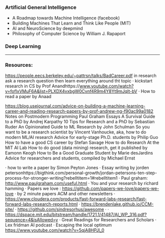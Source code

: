 

### Artificial General Intelligence 
  - A Roadmap towards Machine Intelligence (facebook)
  - Building Machines That Learn and Think Like People (MIT)
  - AI and NeuroScience by deepmind
  - Philosophy of Computer Science by William J. Rapaport


### Deep Learning 








------------------------------------------------------------------------------------------------


### Resources:
https://people.eecs.berkeley.edu/~pattrsn/talks/BadCareer.pdf
in research ask a research question then learn everything around tht topic
·  kickstart research in CS by Prof Anandhttps://www.youtube.com/watch?v=foflxVMuF6A&list=PLXDX4vxbgW0Cvnf4R9m4Y8Yt9mJqIt-bV
·  How to read a paper by Anaad

https://blog.usejournal.com/advice-on-building-a-machine-learning-career-and-reading-research-papers-by-prof-andrew-ng-f90ac99a0182
Notes on Postmodern Programming
Paul Graham Essays
A Survival Guide to a PhD by Andrej Karpathy
10 Tips for Research and a PhD by Sebastian Ruder
An Opinionated Guide to ML Research by John Schulman
So you want to be a research scientist by Vincent Vanhoucke, aka, how to do modern ML/AI research
Advice for early-stage Ph.D. students by Philip Guo
How to have a good CS career by Stefan Savage
How to do Research At the MIT AI Lab
How to do good (data mining) research, get it published by  Eamonn Keogh
How to Be a Good Graduate Student by Marie desJardins
Advice for researchers and students, compiled by Michael Ernst

·  how to write a paper by Simon Peyton Jones
·  Essay writing by jorden petersonhttps://bigthink.com/personal-growth/jordan-petersons-ten-step-process-for-stronger-writing?rebelltitem=1#rebelltitem1
·  Paul graham: http://www.paulgraham.com/useful.html
·  You and your research by richard hamming
·  Papers we love : https://github.com/papers-we-love/papers-we-love
·  by 2 minute papers ACM and other newsletters
·  https://www.cloudera.com/products/fast-forward-labs-research/fast-forward-labs-research-reports.html
·  https://brendenlake.github.io/CCM-site/
·  https://github.com/sindresorhus/awesome
·  ·  https://dspace.mit.edu/bitstream/handle/1721.1/41487/AI_WP_316.pdf?sequence=4&isAllowed=y
·  Great Readings for Researchers and Scholars
·  Lex fridman AI podcast
·  Escaping the local optimum https://www.youtube.com/watch?v=5qjA8HPJl_0
